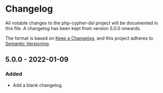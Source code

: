 # Changelog

All notable changes to the php-cypher-dsl project will be documented in this
file. A changelog has been kept from version 5.0.0 onwards.

The format is based on [Keep a Changelog], and this project adheres to
[Semantic Versioning].

## 5.0.0 - 2022-01-09

### Added

- Add a blank changelog.

[keep a changelog]: https://keepachangelog.com/en/1.0.0/
[semantic versioning]: https://semver.org/spec/v2.0.0.html
